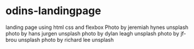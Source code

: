 # odins-landingpage

landing page using html css and flexbox
Photo by jeremiah hynes unsplash
photo by hans jurgen unsplash
photo by dylan leagh unsplash
photo by jf-brou unsplash
photo by richard lee unsplash